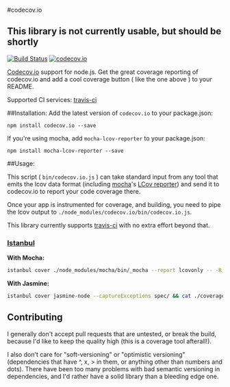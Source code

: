 #codecov.io

## This library is not currently usable, but should be shortly 

[![Build Status][travis-image]][travis-url]
[![codecov.io](https://codecov.io/github/cainus/codecov.io/coverage.svg?branch=master)](https://codecov.io/github/cainus/codecov.io?branch=master)

[Codecov.io](https://codecov.io/) support for node.js.  Get the great coverage reporting of codecov.io and add a cool coverage button ( like the one above ) to your README.

Supported CI services:  [travis-ci](https://travis-ci.org/)

##Installation:
Add the latest version of `codecov.io` to your package.json:
```
npm install codecov.io --save
```

If you're using mocha, add `mocha-lcov-reporter` to your package.json:
```
npm install mocha-lcov-reporter --save
```

##Usage:

This script ( `bin/codecov.io.js` ) can take standard input from any tool that emits the lcov data format (including [mocha](http://visionmedia.github.com/mocha/)'s [LCov reporter](https://npmjs.org/package/mocha-lcov-reporter)) and send it to codecov.io to report your code coverage there.

Once your app is instrumented for coverage, and building, you need to pipe the lcov output to `./node_modules/codecov.io/bin/codecov.io.js`.

This library currently supports [travis-ci](https://travis-ci.org/) with no extra effort beyond that.


### [Istanbul](https://github.com/gotwarlost/istanbul)

**With Mocha:**

```sh
istanbul cover ./node_modules/mocha/bin/_mocha --report lcovonly -- -R spec && cat ./coverage/lcov.info | ./node_modules/codecov.io/bin/codecov.io.js && rm -rf ./coverage
```

**With Jasmine:**

```sh
istanbul cover jasmine-node --captureExceptions spec/ && cat ./coverage/lcov.info | ./node_modules/codecov.io/bin/codecov.io.js && rm -rf ./coverage
```

[travis-image]: https://travis-ci.org/cainus/codecov.io.svg?branch=master
[travis-url]: https://travis-ci.org/cainus/codecov.io


## Contributing

I generally don't accept pull requests that are untested, or break the build, because I'd like to keep the quality high (this is a coverage tool afterall!).

I also don't care for "soft-versioning" or "optimistic versioning" (dependencies that have ^, x, > in them, or anything other than numbers and dots).  There have been too many problems with bad semantic versioning in dependencies, and I'd rather have a solid library than a bleeding edge one.




